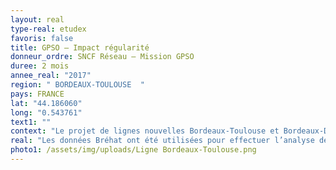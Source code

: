 ```yaml
---
layout: real
type-real: etudex
favoris: false
title: GPSO – Impact régularité
donneur_ordre: SNCF Réseau – Mission GPSO
duree: 2 mois
annee_real: "2017"
region: " BORDEAUX-TOULOUSE  "
pays: FRANCE
lat: "44.186060"
long: "0.543761"
text1: ""
context: "Le projet de lignes nouvelles Bordeaux-Toulouse et Bordeaux-Dax a été déclaré d’utilité publique le 2 juin 2016.\r\n\nL’objectif de cette étude est de donner un ordre de grandeur du gain en minutes perdues permis par ces projets, à travers l’identification du volume de minutes perdues sur lesquelles pourront agir ces projets."
real: "Les données Bréhat ont été utilisées pour effectuer l’analyse de régularité. Le logiciel ADEB développé par Rail Concept a été utilisé pour traiter les grands volumes de données de la base Bréhat.\r\n\nLes résultats ont été présentés en termes : de ponctualité sur les principales gares,  d’incidentologie et de minutes perdues globales sur les principales gares et sur les principales dessertes\r\n\nLes résultats ont permis notamment de déterminer la baisse du volume de retard issus des incidents qui n’auront plus lieu d’être lorsqu’une partie des circulations sera basculée sur la ligne nouvelle Bordeaux – Toulouse."
photo1: /assets/img/uploads/Ligne Bordeaux-Toulouse.png
---
```

